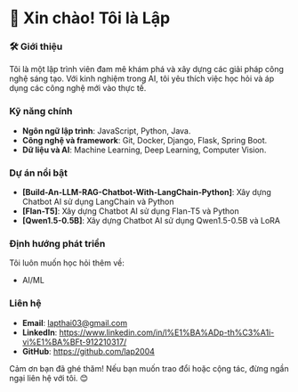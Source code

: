 # 👋 Xin chào! Tôi là Lập  

### 🛠 Giới thiệu  
Tôi là một lập trình viên đam mê khám phá và xây dựng các giải pháp công nghệ sáng tạo. Với kinh nghiệm trong AI, tôi yêu thích việc học hỏi và áp dụng các công nghệ mới vào thực tế.

###  Kỹ năng chính
- **Ngôn ngữ lập trình**: JavaScript, Python, Java.
- **Công nghệ và framework**: Git, Docker, Django, Flask, Spring Boot.
- **Dữ liệu và AI**: Machine Learning, Deep Learning, Computer Vision.

###  Dự án nổi bật
- **[Build-An-LLM-RAG-Chatbot-With-LangChain-Python]**: Xây dựng Chatbot AI sử dụng LangChain và Python
- **[Flan-T5]**: Xây dựng Chatbot AI sử dụng Flan-T5 và Python
- **[Qwen1.5-0.5B]**: Xây dựng Chatbot AI sử dụng Qwen1.5-0.5B và LoRA

###  Định hướng phát triển
Tôi luôn muốn học hỏi thêm về:
- AI/ML

###  Liên hệ
- **Email**: lapthai03@gmail.com
- **LinkedIn**: https://www.linkedin.com/in/l%E1%BA%ADp-th%C3%A1i-vi%E1%BA%BFt-912210317/
- **GitHub**: https://github.com/lap2004

Cảm ơn bạn đã ghé thăm! Nếu bạn muốn trao đổi hoặc cộng tác, đừng ngần ngại liên hệ với tôi. 😊
